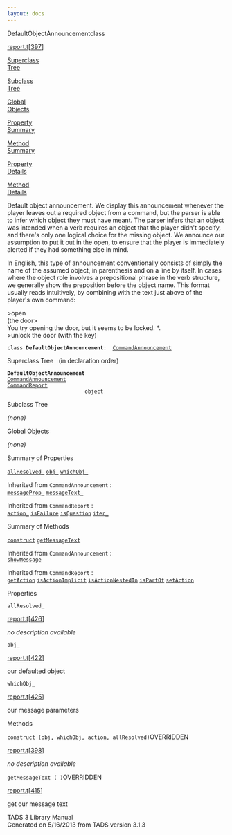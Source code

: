 ```yaml
---
layout: docs
---
```

<span class="title">DefaultObjectAnnouncement</span><span class="type">class</span>

[report.t](../file/report.t.html)\[[397](../source/report.t.html#397)\]

[Superclass  
Tree](#_SuperClassTree_)

[Subclass  
Tree](#_SubClassTree_)

[Global  
Objects](#_ObjectSummary_)

[Property  
Summary](#_PropSummary_)

[Method  
Summary](#_MethodSummary_)

[Property  
Details](#_Properties_)

[Method  
Details](#_Methods_)



Default object announcement. We display this announcement whenever the
player leaves out a required object from a command, but the parser is
able to infer which object they must have meant. The parser infers that
an object was intended when a verb requires an object that the player
didn't specify, and there's only one logical choice for the missing
object. We announce our assumption to put it out in the open, to ensure
that the player is immediately alerted if they had something else in
mind.

In English, this type of announcement conventionally consists of simply
the name of the assumed object, in parenthesis and on a line by itself.
In cases where the object role involves a prepositional phrase in the
verb structure, we generally show the preposition before the object
name. This format usually reads intuitively, by combining with the text
just above of the player's own command:

  
\>open  
(the door\>  
You try opening the door, but it seems to be locked. \*.  
\>unlock the door (with the key)

`class `**`DefaultObjectAnnouncement`**` :   `[`CommandAnnouncement`](../object/CommandAnnouncement.html)



<span id="_SuperClassTree_"></span>



<span class="hdln">Superclass Tree</span>   (in declaration order)



**`DefaultObjectAnnouncement`**  
[`CommandAnnouncement`](../object/CommandAnnouncement.html)  
[`CommandReport`](../object/CommandReport.html)  
`                         object`  
<span id="_SubClassTree_"></span>



<span class="hdln">Subclass Tree</span>  



*(none)* <span id="_ObjectSummary_"></span>



<span class="hdln">Global Objects</span>  



*(none)* <span id="_PropSummary_"></span>



<span class="hdln">Summary of Properties</span>  



[`allResolved_`](#allResolved_) [`obj_`](#obj_) [`whichObj_`](#whichObj_)

Inherited from `CommandAnnouncement` :  
[`messageProp_`](../object/CommandAnnouncement.html#messageProp_) [`messageText_`](../object/CommandAnnouncement.html#messageText_)

Inherited from `CommandReport` :  
[`action_`](../object/CommandReport.html#action_) [`isFailure`](../object/CommandReport.html#isFailure) [`isQuestion`](../object/CommandReport.html#isQuestion) [`iter_`](../object/CommandReport.html#iter_)

<span id="_MethodSummary_"></span>



<span class="hdln">Summary of Methods</span>  



[`construct`](#construct) [`getMessageText`](#getMessageText)

Inherited from `CommandAnnouncement` :  
[`showMessage`](../object/CommandAnnouncement.html#showMessage)

Inherited from `CommandReport` :  
[`getAction`](../object/CommandReport.html#getAction) [`isActionImplicit`](../object/CommandReport.html#isActionImplicit) [`isActionNestedIn`](../object/CommandReport.html#isActionNestedIn) [`isPartOf`](../object/CommandReport.html#isPartOf) [`setAction`](../object/CommandReport.html#setAction)

<span id="_Properties_"></span>



<span class="hdln">Properties</span>  



<span id="allResolved_"></span>

`allResolved_`

[report.t](../file/report.t.html)\[[426](../source/report.t.html#426)\]



*no description available*



<span id="obj_"></span>

`obj_`

[report.t](../file/report.t.html)\[[422](../source/report.t.html#422)\]



our defaulted object



<span id="whichObj_"></span>

`whichObj_`

[report.t](../file/report.t.html)\[[425](../source/report.t.html#425)\]



our message parameters



<span id="_Methods_"></span>



<span class="hdln">Methods</span>  



<span id="construct"></span>

`construct (obj, whichObj, action, allResolved)`<span class="rem">OVERRIDDEN</span>

[report.t](../file/report.t.html)\[[398](../source/report.t.html#398)\]



*no description available*



<span id="getMessageText"></span>

`getMessageText ( )`<span class="rem">OVERRIDDEN</span>

[report.t](../file/report.t.html)\[[415](../source/report.t.html#415)\]



get our message text





TADS 3 Library Manual  
Generated on 5/16/2013 from TADS version 3.1.3


